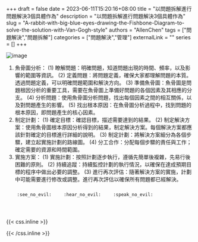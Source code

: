 +++ 
draft = false
date = 2023-06-11T15:20:16+08:00
title = "以問題拆解進行問題解決3個具體作為"
description = "以問題拆解進行問題解決3個具體作為"
slug = "A-rabbit-with-big-blue-eyes-drawing-the-Fishbone-Diagram-to-solve-the-solution-with-Van-Gogh-style"
authors = "AllenChen"
tags = ["問題解決","問題拆解"]
categories = ["問題解決","管理"]
externalLink = ""
series = []
+++

![image](/images/post/A-rabbit-with-big-blue-eyes-drawing-the-Fishbone-Diagram-to-solve-the-solution-with-Van-Gogh-style.jpeg)

1. 魚骨圖分析：
(1) 瞭解問題：明確問題，知道問題出現的時間、頻率，以及影響的範圍等資訊。
(2) 定義問題：將問題定義，確保大家都理解問題的本質。透過問題定義，可以明確問題範圍和解決方向。
(3) 準備魚骨圖：魚骨圖是問題根因分析的重要工具，需要在魚骨圖上準備好問題的各個因素及其相應的分支。
(4) 分析問題：使用魚骨圖分析問題，找出每個因素之間的相互關係，以及對問題產生的影響。
(5) 找出根本原因：在魚骨圖分析過程中，找到問題的根本原因，即問題產生的核心因素。
2. 制定計劃：
(1) 確定目標：確認目標，描述需要達到的結果。
(2) 制定解決方案：使用魚骨圖根本原因分析得到的結果，制定解決方案。每個解決方案都應該針對確定的目標進行詳細的說明。
(3) 制定計劃：將解決方案細分為各個步驟，建立起實施計劃的路線圖。
(4) 分工合作：分配每個步驟的責任與工作；確定需要的資源和時間範圍。
3. 實施方案：
(1) 實施計劃：按照計劃逐步執行，遵循先簡單後複雜，先易行後困難的原則。
(2) 持續追蹤：持續監控計劃的執行情況，以確保在達成預期目標的程序中做出必要的調整。
(3) 進行再次評估：隨著解決方案的實施，計劃中可能需要進行修改或調整。進行再次評估以確保所有問題都已經解決。

<p><span class="nowrap"><span class="emojify">🙈</span> <code>:see_no_evil:</code></span>  <span class="nowrap"><span class="emojify">🙉</span> <code>:hear_no_evil:</code></span>  <span class="nowrap"><span class="emojify">🙊</span> <code>:speak_no_evil:</code></span></p>
<br>
    

{{< css.inline >}}
<style>
.emojify {
	font-family: Apple Color Emoji, Segoe UI Emoji, NotoColorEmoji, Segoe UI Symbol, Android Emoji, EmojiSymbols;
	font-size: 2rem;
	vertical-align: middle;
}
@media screen and (max-width:650px) {
  .nowrap {
    display: block;
    margin: 25px 0;
  }
}
</style>
{{< /css.inline >}}
